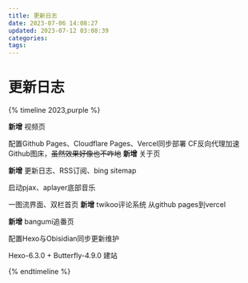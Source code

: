 ```yaml
---
title: 更新日志
date: 2023-07-06 14:08:27
updated: 2023-07-12 03:08:39
categories: 
tags: 
---
```

# 更新日志
{% timeline 2023,purple %}
<!-- timeline 07-12 -->
**新增** 视频页
<!-- endtimeline -->
<!-- timeline 07-07 -->
配置Github Pages、Cloudflare Pages、Vercel同步部署
CF反向代理加速Github图床，~~虽然效果好像也不咋地~~
**新增** 关于页
<!-- endtimeline -->
<!-- timeline 07-06 -->
**新增** 更新日志、RSS订阅、bing sitemap
<!-- endtimeline -->
<!-- timeline 07-03 -->
启动pjax、aplayer底部音乐
<!-- endtimeline -->
<!-- timeline 07-01 -->
一图流界面、双栏首页
**新增** twikoo评论系统
从github pages到vercel
<!-- endtimeline -->
<!-- timeline 06-29 -->
**新增** bangumi追番页
<!-- endtimeline -->
<!-- timeline 06-25 -->
配置Hexo与Obisidian同步更新维护
<!-- endtimeline -->
<!-- timeline 06-11 -->
Hexo-6.3.0 + Butterfly-4.9.0 建站
<!-- endtimeline -->
{% endtimeline %}
